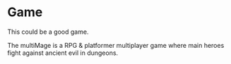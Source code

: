 # Game

This could be a good game.

The multiMage is a RPG & platformer multiplayer game where main heroes fight 
against ancient evil in dungeons.
